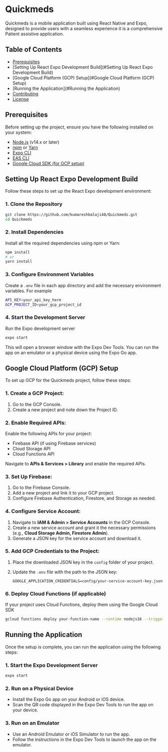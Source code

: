 # Quickmeds
Quickmeds is a mobile application built using React Native and Expo, designed to provide users with a seamless experience it is a comprehensive Patient assistive application.

## Table of Contents
- [Prerequisites](#Prerequisites)
- [Setting Up React Expo Development Build](#Setting Up React Expo Development Build)
- [Google Cloud Platform (GCP) Setup](#Google Cloud Platform (GCP) Setup)
- [Running the Application](#Running the Application)
- [Contributing](#Contributing)
- [License](#License)

## Prerequisites
Before setting up the project, ensure you have the following installed on your system:
- [Node.js](https://nodejs.org/) (v14.x or later)
- [npm](https://www.npmjs.com/) or [Yarn](https://yarnpkg.com/)
- [Expo CLI](https://docs.expo.dev/get-started/installation/)
- [EAS CLI](https://docs.expo.dev/build/setup/)
- [Google Cloud SDK (for GCP setup)]()

## Setting Up React Expo Development Build
Follow these steps to set up the React Expo development environment:

### 1. Clone the Repository
```bash
git clone https://github.com/kumareshbalaji48/Quickmeds.git
cd Quickmeds
```
### 2. Install Dependencies
Install all the required dependencies using npm or Yarn:
```bash
npm install
# or
yarn install
```

### 3. Configure Environment Variables
Create a `.env` file in each app directory and add the necessary environment variables. For example
```bash
API_KEY=your_api_key_here
GCP_PROJECT_ID=your_gcp_project_id
```

### 4. Start the Development Server
Run the Expo development server
```bash
expo start
```
This will open a browser window with the Expo Dev Tools. You can run the app on an emulator or a physical device using the Expo Go app.

## Google Cloud Platform (GCP) Setup
To set up GCP for the Quickmeds project, follow these steps:

### 1. Create a GCP Project:
1. Go to the GCP Console.
2. Create a new project and note down the Project ID.

### 2. Enable Required APIs:
Enable the following APIs for your project:
- Firebase API (if using Firebase services)
- Cloud Storage API
- Cloud Functions API

Navigate to **APIs & Services > Library** and enable the required APIs.

### 3. Set Up Firebase:
1. Go to the Firebase Console.
2. Add a new project and link it to your GCP project.
3. Configure Firebase Authentication, Firestore, and Storage as needed.

### 4. Configure Service Account:
1. Navigate to **IAM & Admin > Service Accounts** in the GCP Console.
2. Create a new service account and grant it the necessary permissions (e.g., **Cloud Storage Admin, Firestore Admin**).
3. Generate a JSON key for the service account and download it.

### 5. Add GCP Credentials to the Project:
1. Place the downloaded JSON key in the `config` folder of your project.
2. Update the `.env` file with the path to the JSON key:

   ```env
   GOOGLE_APPLICATION_CREDENTIALS=config/your-service-account-key.json

### 6. Deploy Cloud Functions (if applicable)
If your project uses Cloud Functions, deploy them using the Google Cloud SDK
```bash
gcloud functions deploy your-function-name --runtime nodejs16 --trigger-http
```

## Running the Application
Once the setup is complete, you can run the application using the following steps:
### 1. Start the Expo Development Server
```bash
expo start
```
### 2. Run on a Physical Device
- Install the Expo Go app on your Android or iOS device.
- Scan the QR code displayed in the Expo Dev Tools to run the app on your device.
### 3. Run on an Emulator
- Use an Android Emulator or iOS Simulator to run the app.
- Follow the instructions in the Expo Dev Tools to launch the app on the emulator.